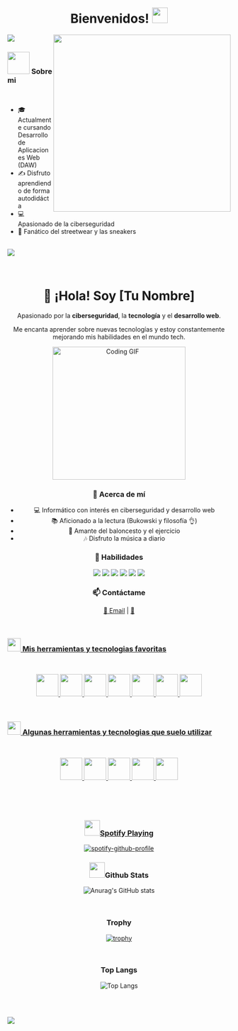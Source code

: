 <h1 align="center"><b>Bienvenidos!</b> <img src="https://media.giphy.com/media/hvRJCLFzcasrR4ia7z/giphy.gif" width="35"></h1>

<img align="center" src="https://raw.githubusercontent.com/saviomartin/saviomartin/master/assets/banner.gif"/>
<img align="right" src="https://i.pinimg.com/originals/81/17/8b/81178b47a8598f0c81c4799f2cdd4057.gif" width="400"/>
<div style="display: flex; gap: 0.5rem;"><h3> <picture><img src = "https://i.giphy.com/media/v1. Y2lkPTc5MGI3NjExY3YwZjc2MWJsZ2FjaWt5dDJ5Z2g3ZXM0MWtsanZkZnozbzRidjNpYSZlcD12MV9pbnRlcm5hbF9naWZfYnlfaWQmY3Q9cw/3FvaG9XbBRbLtdaUUP/giphy.gif" width = 50px></picture> <b> Sobre mi </b></h3> </div>
<br>
<ul>
  <li>🎓 Actualmente cursando Desarrollo de Aplicaciones Web (DAW)</li>
  <li>✍️ Disfruto aprendiendo de forma autodidácta</li>
  <li>💻 Apasionado de la ciberseguridad</li>
  <li>👟 Fanático del streetwear y las sneakers</li>
</ul>

<br>
<a href="https://www.instagram.com/davidvillardd/"><img src="https://img.shields.io/badge/instagram%20@davidvillardd-DD2476?style=for-the-badge&logo=instagram&logoColor=white"/></a>
<br>
<br>
<br>
<div align="center">
  <h1>👋 ¡Hola! Soy [Tu Nombre]</h1>
  <p>Apasionado por la <strong>ciberseguridad</strong>, la <strong>tecnología</strong> y el <strong>desarrollo web</strong>.</p>
  <p>Me encanta aprender sobre nuevas tecnologías y estoy constantemente mejorando mis habilidades en el mundo tech.</p>
  
  <img src="https://media.giphy.com/media/26tn33aiTi1jkl6H6/giphy.gif" alt="Coding GIF" width="300" height="auto">
  
  <h3>🌟 Acerca de mí</h3>
  <ul>
    <li>💻 Informático con interés en ciberseguridad y desarrollo web</li>
    <li>📚 Aficionado a la lectura (Bukowski y filosofía 👌)</li>
    <li>🏀 Amante del baloncesto y el ejercicio</li>
    <li>🎶 Disfruto la música a diario</li>
  </ul>
  
  <h3>🚀 Habilidades</h3>
  <p>
    <img src="https://img.shields.io/badge/-Python-333?style=flat&logo=python&logoColor=ffdd54">
    <img src="https://img.shields.io/badge/-Django-333?style=flat&logo=django&logoColor=092E20">
    <img src="https://img.shields.io/badge/-JavaScript-333?style=flat&logo=javascript">
    <img src="https://img.shields.io/badge/-HTML5-333?style=flat&logo=html5">
    <img src="https://img.shields.io/badge/-CSS3-333?style=flat&logo=css3&logoColor=264de4">
    <img src="https://img.shields.io/badge/-Docker-333?style=flat&logo=docker">
  </p>

  <h3>📫 Contáctame</h3>
  <p>
    <a href="mailto:tuemail@ejemplo.com">📧 Email</a> |
    <a href="https://www.linkedin.com/in/tuusuario/">💼

<br>
<br>

<div style="display: flex; gap: 0.5rem;"><h3> <picture><img src="https://media2.giphy.com/media/QssGEmpkyEOhBCb7e1/giphy.gif?cid=ecf05e47a0n3gi1bfqntqmob8g9aid1oyj2wr3ds3mg700bl&rid=giphy.gif" width ="30"></picture> <b> Mis herramientas y tecnologias favoritas </b></h3> </div>
<br>
<p align="center" style="text-align: center;">
  <code><img height="50" src="https://skillicons.dev/icons?i=git"></code>
  <code><img height="50" src="https://skillicons.dev/icons?i=docker"></code>
  <code><img height="50" src="https://skillicons.dev/icons?i=css"></code>
  <code><img height="50" src="https://skillicons.dev/icons?i=html"></code>
  <code><img height="50" src="https://skillicons.dev/icons?i=java"></code>
  <code><img height="50" src="https://skillicons.dev/icons?i=mysql"></code>
  <code><img height="50" src="https://skillicons.dev/icons?i=php"></code>
</p>
<br>
<div style="display: flex; gap: 0.5rem;"><h3> <picture><img src="https://media.giphy.com/media/v1.Y2lkPTc5MGI3NjExaWY3eTBlemhsOGZvenhjMHNzajYwMmludHVsMndyMzdrOTFibHlmMiZlcD12MV9pbnRlcm5hbF9naWZfYnlfaWQmY3Q9cw/h1QmJxwoCr19BtTkGt/giphy.gif" width ="30"></picture> <b> Algunas herramientas y tecnologias que suelo utilizar </b></h3> </div>
<br>
<p align="center" style="text-align: center;">
<code><img height="50" src="https://skillicons.dev/icons?i=wordpress"></code>
<code><img height="50" src="https://skillicons.dev/icons?i=vue"></code>
<code><img height="50" src="https://skillicons.dev/icons?i=vscode"></code>
<code><img height="50" src="https://skillicons.dev/icons?i=tailwind"></code>
<code><img height="50" src="https://skillicons.dev/icons?i=bootstrap"></code>
</p>
<br>
<br>
<br>
<h3><img src="https://media.giphy.com/media/v1.Y2lkPTc5MGI3NjExdmtoMncyZXFlZ282aTBsdTN5ZjNudmVobzc2bmlkMG54ZzYwa3MwMyZlcD12MV9pbnRlcm5hbF9naWZfYnlfaWQmY3Q9cw/j25atM0JZYLeEvyEc7/giphy.gif" width="35">Spotify Playing</h3>

[![spotify-github-profile](https://spotify-github-profile.vercel.app/api/view?uid=1k8qlsr41wok9n28ghwc9edzs&cover_image=true&theme=default&show_offline=true&background_color=121212&interchange=true&bar_color_cover=true)](https://open.spotify.com/user/1k8qlsr41wok9n28ghwc9edzs?si=67acc30846db4449)
<br>

<h3><img src="https://media.giphy.com/media/iY8CRBdQXODJSCERIr/giphy.gif" width="35">Github Stats</h3>

![Anurag's GitHub stats](https://github-readme-stats.vercel.app/api?username=davidvillard&show_icons=true&theme=tokyonight)

<br><h3>Trophy</h3>

[![trophy](https://github-profile-trophy.vercel.app/?username=davidvillard&theme=dracula)](https://github.com/ryo-ma/github-profile-trophy)

<br><h3>Top Langs</h3>

![Top Langs](https://github-readme-stats.vercel.app/api/top-langs/?username=davidvillard&theme=radical&title_color=8E2DE2&text_color=fff)

<br>
<br>

<p align="left">
<img src="https://profile-counter.glitch.me/davidvillard/count.svg">
</p>
